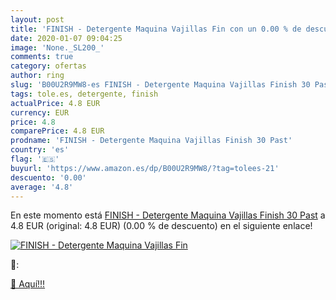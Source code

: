 ```yaml
---
layout: post
title: 'FINISH - Detergente Maquina Vajillas Fin con un 0.00 % de descuento'
date: 2020-01-07 09:04:25
image: 'None._SL200_'
comments: true
category: ofertas
author: ring
slug: 'B00U2R9MW8-es FINISH - Detergente Maquina Vajillas Finish 30 Past'
tags: tole.es, detergente, finish
actualPrice: 4.8 EUR
currency: EUR
price: 4.8
comparePrice: 4.8 EUR
prodname: 'FINISH - Detergente Maquina Vajillas Finish 30 Past'
country: 'es'
flag: '🇪🇸'
buyurl: 'https://www.amazon.es/dp/B00U2R9MW8/?tag=tolees-21'
descuento: '0.00'
average: '4.8'
---
```


En este momento está [FINISH - Detergente Maquina Vajillas Finish 30 Past](https://www.amazon.es/dp/B00U2R9MW8/?tag=tolees-21) a 4.8 EUR (original: 4.8 EUR) (0.00 %  de descuento) en el siguiente enlace!

[![FINISH - Detergente Maquina Vajillas Fin](None._SL200_)](https://www.amazon.es/dp/B00U2R9MW8/?tag=tolees-21)

🔎:


[🛒 Aquí!!!](https://www.amazon.es/dp/B00U2R9MW8/?tag=tolees-21)
